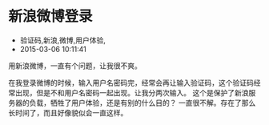 # 新浪微博登录
- 验证码,新浪,微博,用户体验,
- 2015-03-06 10:11:41


用新浪微博，一直有个问题，让我很不爽。


在我登录微博的时候，输入用户名密码完，经常会再让输入验证码，这个验证码经常出现，但是不和用户名密码一起出现。让我分两次输入。
这个是保护了新浪服务器的负载，牺牲了用户体验，还是有别的什么目的？
一直很不解。存在了那么长时间了，而且好像貌似会一直这样。

